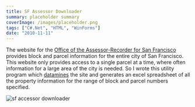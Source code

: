 ```yaml
---
title: SF Assessor Downloader
summary: placeholder summary
coverImage: /images/placeholder.png
tags: ["C#.Net", "HTML", "WinForms"]
date: "2010-11-11"
---
```


The website for the [Office of the Assessor-Recorder for San Francisco](http://www.sfassessor.org/) provides block and parcel information for the entire city of San Francisco. This website only provides access to a single parcel at a time, where often information for a large area of the city is needed. So I wrote this utility program which [datamines](http://en.wikipedia.org/wiki/Data_mining) the site and generates an excel spreadsheet of all the property information for the range of block and parcel numbers specified.

![sf accessor downloader](sf-accessor-downloader.png)

